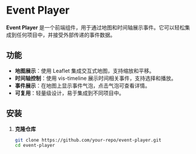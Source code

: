 # Event Player

**Event Player** 是一个前端组件，用于通过地图和时间轴展示事件。它可以轻松集成到任何项目中，并接受外部传递的事件数据。

## 功能

- **地图展示**：使用 Leaflet 集成交互式地图，支持缩放和平移。
- **时间轴控制**：使用 vis-timeline 展示时间相关事件，支持选择和播放。
- **事件展示**：在地图上显示事件气泡，点击气泡可查看详情。
- **可复用**：轻量级设计，易于集成到不同项目中。

## 安装

1. **克隆仓库**

   ```bash
   git clone https://github.com/your-repo/event-player.git
   cd event-player
